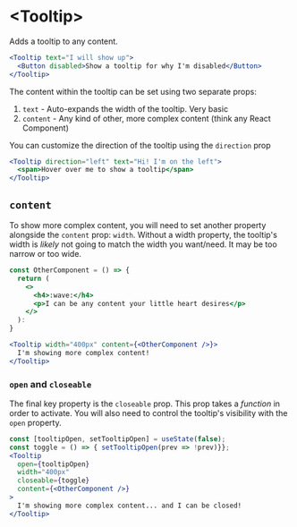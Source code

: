 # \<Tooltip\>

Adds a tooltip to any content.

```jsx
<Tooltip text="I will show up">
  <Button disabled>Show a tooltip for why I'm disabled</Button>
</Tooltip>
```

The content within the tooltip can be set using two separate props:

1. `text` - Auto-expands the width of the tooltip. Very basic
2. `content` - Any kind of other, more complex content (think any React Component)

You can customize the direction of the tooltip using the `direction` prop

```jsx
<Tooltip direction="left" text="Hi! I'm on the left">
  <span>Hover over me to show a tooltip</span>
</Tooltip>
```

## `content`

To show more complex content, you will need to set another property alongside the `content` prop: `width`. Without a width property, the tooltip's width is _likely_ not going to match the width you want/need. It may be too narrow or too wide.

```jsx
const OtherComponent = () => {
  return (
    <>
      <h4>:wave:</h4>
      <p>I can be any content your little heart desires</p>
    </>
  ):
}

<Tooltip width="400px" content={<OtherComponent />}>
  I'm showing more complex content!
</Tooltip>
```

### `open` and `closeable`

The final key property is the `closeable` prop. This prop takes a _function_ in order to activate. You will also need to control the tooltip's visibility with the `open` property.

```jsx
const [tooltipOpen, setTooltipOpen] = useState(false);
const toggle = () => { setTooltipOpen(prev => !prev)}};
<Tooltip
  open={tooltipOpen}
  width="400px"
  closeable={toggle}
  content={<OtherComponent />}
>
  I'm showing more complex content... and I can be closed!
</Tooltip>
```
